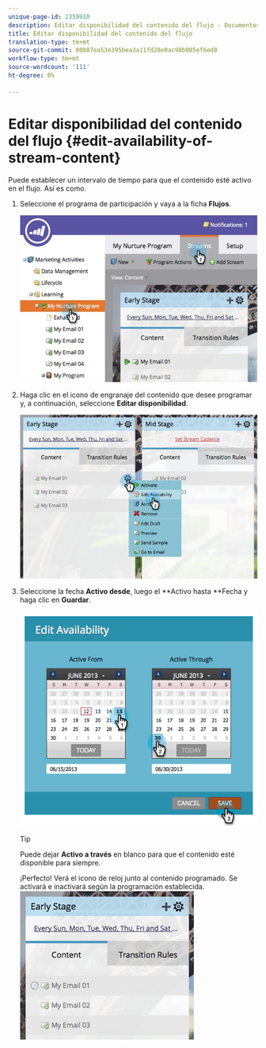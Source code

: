 ```yaml
---
unique-page-id: 2359910
description: Editar disponibilidad del contenido del flujo - Documentos de marketing - Documentación del producto
title: Editar disponibilidad del contenido del flujo
translation-type: tm+mt
source-git-commit: 00887ea53e395bea3a11fd28e0ac98b085ef6ed8
workflow-type: tm+mt
source-wordcount: '111'
ht-degree: 0%

---
```



# Editar disponibilidad del contenido del flujo {#edit-availability-of-stream-content}

Puede establecer un intervalo de tiempo para que el contenido esté activo en el flujo. Así es como.

1. Seleccione el programa de participación y vaya a la ficha **Flujos**.

   ![](assets/cloneasteam-2.jpg)

1. Haga clic en el icono de engranaje del contenido que desee programar y, a continuación, seleccione **Editar disponibilidad**.

   ![](assets/image2014-9-15-17-3a35-3a56.png)

1. Seleccione la fecha **Activo desde**, luego el **Activo hasta **Fecha y haga clic en **Guardar**.

   ![](assets/image2014-9-15-17-3a36-3a0.png)

   >[!TIP]
   >
   >Puede dejar **Activo a través** en blanco para que el contenido esté disponible para siempre.

   ¡Perfecto! Verá el icono de reloj junto al contenido programado. Se activará e inactivará según la programación establecida.   ![](assets/image2014-9-15-17-3a36-3a4.png)

